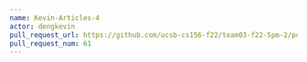 ```yaml
---
name: Kevin-Articles-4
actor: dengkevin
pull_request_url: https://github.com/ucsb-cs156-f22/team03-f22-5pm-2/pull/61
pull_request_num: 61
---
```

